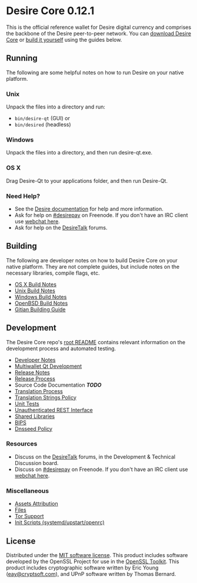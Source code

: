 Desire Core 0.12.1
=====================

This is the official reference wallet for Desire digital currency and comprises the backbone of the Desire peer-to-peer network. You can [download Desire Core](https://www.desire.org/downloads/) or [build it yourself](#building) using the guides below.

Running
---------------------
The following are some helpful notes on how to run Desire on your native platform.

### Unix

Unpack the files into a directory and run:

- `bin/desire-qt` (GUI) or
- `bin/desired` (headless)

### Windows

Unpack the files into a directory, and then run desire-qt.exe.

### OS X

Drag Desire-Qt to your applications folder, and then run Desire-Qt.

### Need Help?

* See the [Desire documentation](https://desirepay.atlassian.net/wiki/display/DOC)
for help and more information.
* Ask for help on [#desirepay](http://webchat.freenode.net?channels=desirepay) on Freenode. If you don't have an IRC client use [webchat here](http://webchat.freenode.net?channels=desirepay).
* Ask for help on the [DesireTalk](https://desiretalk.org/) forums.

Building
---------------------
The following are developer notes on how to build Desire Core on your native platform. They are not complete guides, but include notes on the necessary libraries, compile flags, etc.

- [OS X Build Notes](build-osx.md)
- [Unix Build Notes](build-unix.md)
- [Windows Build Notes](build-windows.md)
- [OpenBSD Build Notes](build-openbsd.md)
- [Gitian Building Guide](gitian-building.md)

Development
---------------------
The Desire Core repo's [root README](/README.md) contains relevant information on the development process and automated testing.

- [Developer Notes](developer-notes.md)
- [Multiwallet Qt Development](multiwallet-qt.md)
- [Release Notes](release-notes.md)
- [Release Process](release-process.md)
- Source Code Documentation ***TODO***
- [Translation Process](translation_process.md)
- [Translation Strings Policy](translation_strings_policy.md)
- [Unit Tests](unit-tests.md)
- [Unauthenticated REST Interface](REST-interface.md)
- [Shared Libraries](shared-libraries.md)
- [BIPS](bips.md)
- [Dnsseed Policy](dnsseed-policy.md)

### Resources
* Discuss on the [DesireTalk](https://desiretalk.org/) forums, in the Development & Technical Discussion board.
* Discuss on [#desirepay](http://webchat.freenode.net/?channels=desirepay) on Freenode. If you don't have an IRC client use [webchat here](http://webchat.freenode.net/?channels=desirepay).

### Miscellaneous
- [Assets Attribution](assets-attribution.md)
- [Files](files.md)
- [Tor Support](tor.md)
- [Init Scripts (systemd/upstart/openrc)](init.md)

License
---------------------
Distributed under the [MIT software license](http://www.opensource.org/licenses/mit-license.php).
This product includes software developed by the OpenSSL Project for use in the [OpenSSL Toolkit](https://www.openssl.org/). This product includes
cryptographic software written by Eric Young ([eay@cryptsoft.com](mailto:eay@cryptsoft.com)), and UPnP software written by Thomas Bernard.
